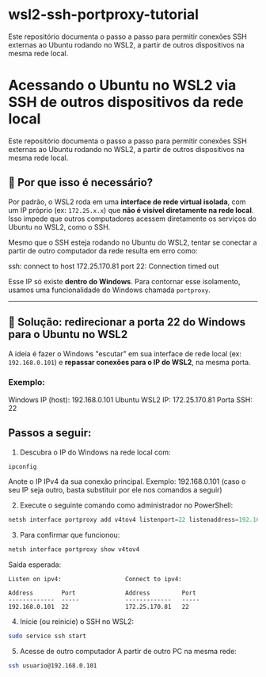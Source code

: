 # wsl2-ssh-portproxy-tutorial
Este repositório documenta o passo a passo para permitir conexões SSH externas ao Ubuntu rodando no WSL2, a partir de outros dispositivos na mesma rede local.

# Acessando o Ubuntu no WSL2 via SSH de outros dispositivos da rede local

Este repositório documenta o passo a passo para permitir conexões SSH externas ao Ubuntu rodando no WSL2, a partir de outros dispositivos na mesma rede local.

## 🧠 Por que isso é necessário?

Por padrão, o WSL2 roda em uma **interface de rede virtual isolada**, com um IP próprio (ex: `172.25.x.x`) que **não é visível diretamente na rede local**. Isso impede que outros computadores acessem diretamente os serviços do Ubuntu no WSL2, como o SSH.

Mesmo que o SSH esteja rodando no Ubuntu do WSL2, tentar se conectar a partir de outro computador da rede resulta em erro como:

ssh: connect to host 172.25.170.81 port 22: Connection timed out

Esse IP só existe **dentro do Windows**. Para contornar esse isolamento, usamos uma funcionalidade do Windows chamada `portproxy`.

---

## 🚀 Solução: redirecionar a porta 22 do Windows para o Ubuntu no WSL2

A ideia é fazer o Windows "escutar" em sua interface de rede local (ex: `192.168.0.101`) e **repassar conexões para o IP do WSL2**, na mesma porta.

### Exemplo:

Windows IP (host): 192.168.0.101 Ubuntu WSL2 IP: 172.25.170.81 Porta SSH: 22


## Passos a seguir:

1) Descubra o IP do Windows na rede local com:

 ```powershell
ipconfig
```

Anote o IP IPv4 da sua conexão principal. Exemplo: 192.168.0.101 (caso o seu IP seja outro, basta substituir por ele nos comandos a seguir)

2) Execute o seguinte comando como administrador no PowerShell:

```powershell
netsh interface portproxy add v4tov4 listenport=22 listenaddress=192.168.0.101 connectport=22 connectaddress=$($(wsl hostname -I).Trim())
```

3) Para confirmar que funcionou:

```powershell
netsh interface portproxy show v4tov4
```

Saída esperada:

```
Listen on ipv4:                  Connect to ipv4:

Address        Port              Address         Port
-------------  -----             -------------   -----
192.168.0.101  22                172.25.170.81   22
```

4) Inicie (ou reinicie) o SSH no WSL2:

```sh
sudo service ssh start
```

5) Acesse de outro computador
   A partir de outro PC na mesma rede:

```sh
ssh usuario@192.168.0.101
```



